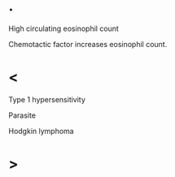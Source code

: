 # .

High circulating eosinophil count

Chemotactic factor increases eosinophil count.

# <

Type 1 hypersensitivity

Parasite

Hodgkin lymphoma

# >
